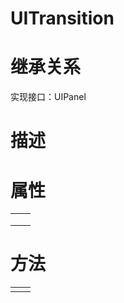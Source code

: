 # UITransition

# 继承关系

实现接口：UIPanel

# 描述



# **属性**

|      |      |
| ---- | ---- |
|      |      |
|      |      |
|      |      |

# **方法**

|      |      |
| ---- | ---- |
|      |      |

